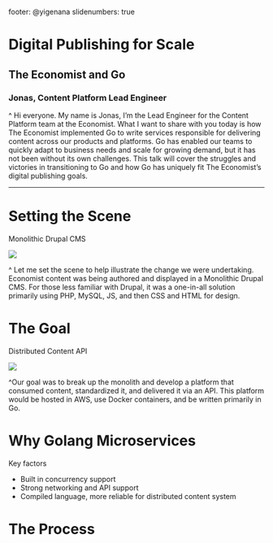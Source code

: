 footer: @yigenana
slidenumbers: true

# Digital Publishing for Scale

## The Economist and Go

### Jonas, Content Platform Lead Engineer

^ Hi everyone. My name is Jonas, I’m the Lead Engineer for the Content Platform team at the Economist. What I want to share with you today is how The Economist implemented Go to write services responsible for delivering content across our products and platforms. Go has enabled our teams to quickly adapt to business needs and scale for growing demand, but it has not been without its own challenges. This talk will cover the struggles and victories in transitioning to Go and how Go has uniquely fit The Economist’s digital publishing goals.

---

# Setting the Scene

Monolithic Drupal CMS

![](drupal.jpg)

^ Let me set the scene to help illustrate the change we were undertaking. Economist content was being authored and displayed in a Monolithic Drupal CMS. For those less familiar with Drupal, it was a one-in-all solution primarily using PHP, MySQL, JS, and then CSS and HTML for design. 

# The Goal

Distributed Content API

![](gopher.jpg)

^Our goal was to break up the monolith and develop a platform that consumed content, standardized it, and delivered it via an API. This platform would be hosted in AWS, use Docker containers, and be written primarily in Go.

# Why Golang Microservices

Key factors
* Built in concurrency support
* Strong networking and API support
* Compiled language, more reliable for distributed content system

# The Process

